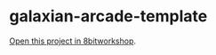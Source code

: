 galaxian-arcade-template
=====

[Open this project in 8bitworkshop](http://8bitworkshop.com/redir.html?platform=galaxian-scramble&githubURL=https%3A%2F%2Fgithub.com%2FMikeDX%2Fgalaxian-arcade-template&file=template.c).

